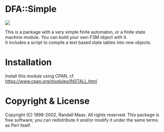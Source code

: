 # DFA::Simple

[![](https://github.com/asb-capfan/DFA-Simple/workflows/perl-ci/badge.svg)](https://github.com/asb-capfan/DFA-Simple/actions)

This is a package with a very simple finite automaton, or a finite state machine module.
You can build your own FSM object with it.  
It includes a script to compile a text based state tables into new objects.

# Installation

Install this module using CPAN, cf. https://www.cpan.org/modules/INSTALL.html

# Copyright & License

   Copyright (C) 1998-2002, Randall Maas. All rights reserved. This
   package is free software; you can redistribute it and/or modify it
   under the same terms as Perl itself.
